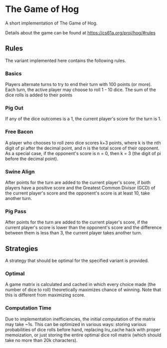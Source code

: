 # The Game of Hog
A short implementation of The Game of Hog.

Details about the game can be found at https://cs61a.org/proj/hog/#rules

## Rules
The variant implemented here contains the following rules.

### Basics
Players alternate turns to try to end their turn with 100 points (or more).
Each turn, the active player may choose to roll 1 - 10 dice.
The sum of the dice rolls is added to their points

### Pig Out
If any of the dice outcomes is a 1, the current player's score for the turn is 1.

### Free Bacon
A player who chooses to roll zero dice scores k+3 points, where k is the nth digit of pi after the decimal point, and n is the total score of their opponent. As a special case, if the opponent's score is n = 0, then k = 3 (the digit of pi before the decimal point).

### Swine Align
After points for the turn are added to the current player's score, if both players have a positive score and the Greatest Common Divisor (GCD) of the current player's score and the opponent's score is at least 10, take another turn.

### Pig Pass
After points for the turn are added to the current player's score, if the current player's score is lower than the opponent's score and the difference between them is less than 3, the current player takes another turn.

## Strategies
A strategy that should be optimal for the specified variant is provided.

### Optimal
A game matrix is calculated and cached in which every choice made (the number of dice to roll) theoretically maximizes chance of winning.
Note that this is different from maximizing score.

### Computation Time
Due to implementation inefficiencies, the initial computation of the matrix may take ~1s.
This can be optimized in various ways: storing various probabilities of dice rolls before hand, replacing lru_cache hack with proper memoization,
or just storing the entire optimal dice roll matrix (which should take no more than 20k characters).

